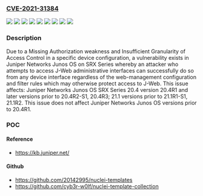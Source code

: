 ### [CVE-2021-31384](https://cve.mitre.org/cgi-bin/cvename.cgi?name=CVE-2021-31384)
![](https://img.shields.io/static/v1?label=Product&message=Junos%20OS&color=blue)
![](https://img.shields.io/static/v1?label=Version&message=&color=brightgreen)
![](https://img.shields.io/static/v1?label=Version&message=20.4R1%20&color=brightgreen)
![](https://img.shields.io/static/v1?label=Version&message=21.1%20&color=brightgreen)
![](https://img.shields.io/static/v1?label=Vulnerability&message=CWE-1220%3A%20Insufficient%20Granularity%20of%20Access%20Control&color=brightgreen)
![](https://img.shields.io/static/v1?label=Vulnerability&message=CWE-285%3A%20Improper%20Authorization&color=brightgreen)
![](https://img.shields.io/static/v1?label=Vulnerability&message=CWE-551%3A%20Incorrect%20Behavior%20Order%3A%20Authorization%20Before%20Parsing%20and%20Canonicalization&color=brightgreen)
![](https://img.shields.io/static/v1?label=Vulnerability&message=CWE-862%3A%20Missing%20Authorization&color=brightgreen)
![](https://img.shields.io/static/v1?label=Vulnerability&message=CWE-939%3A%20Improper%20Authorization%20in%20Handler%20for%20Custom%20URL%20Scheme&color=brightgreen)

### Description

Due to a Missing Authorization weakness and Insufficient Granularity of Access Control in a specific device configuration, a vulnerability exists in Juniper Networks Junos OS on SRX Series whereby an attacker who attempts to access J-Web administrative interfaces can successfully do so from any device interface regardless of the web-management configuration and filter rules which may otherwise protect access to J-Web. This issue affects: Juniper Networks Junos OS SRX Series 20.4 version 20.4R1 and later versions prior to 20.4R2-S1, 20.4R3; 21.1 versions prior to 21.1R1-S1, 21.1R2. This issue does not affect Juniper Networks Junos OS versions prior to 20.4R1.

### POC

#### Reference
- https://kb.juniper.net/

#### Github
- https://github.com/20142995/nuclei-templates
- https://github.com/cyb3r-w0lf/nuclei-template-collection

